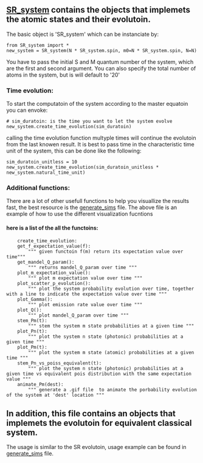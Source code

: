 ## [SR_system](./SR_system.py) contains the objects that implemets the atomic states and their evolutoin.
The basic object is 'SR_system' which can be instanciate by:

    from SR_system import *
    new_system = SR_system(N * SR_system.spin, m0=N * SR_system.spin, N=N)
    
You have to pass the initial S and M quantum number of the system, which are the  first and second argument.
You can also specify the total number of atoms in the system, but  is will default to '20'

### Time evolution:
To start the computatoin of the system according to the master equatoin you can envoke:

    # sim_duratoin: is the time you want to let the system evolve
    new_system.create_time_evolution(sim_duratoin)
    
calling the time evolution function multyple times will continue the evolutoin from the last knowen result.
It is best to pass time in the characteristic time unit of the system, this can be done like the following:

    sim_duratoin_unitless = 10
    new_system.create_time_evolution(sim_duratoin_unitless * new_system.natural_time_unit)
    
### Additional functions:
There are a lot of other usefull functions to help you visuallize the results fast, the best resource is the [generate_sims](./final_sims/generate.py) file.
The above file is an example of  how to use the different visualization fucntions

#### here is  a list of the all the functoins:
        create_time_evolution:
        get_f_expectation_value(f):
            """ given functoin f(m) return its expectation value over time"""
        get_mandel_Q_param():
            """ returns mandel_Q_param over time """
        plot_m_expectation_value():
            """ plot m expectation value over time """
        plot_scatter_p_evolution():
            """ plot the system probability evolution over time, together with a line to indicate the expectation value over time """
        plot_Gamma():
            """ plot emission rate value over time """
        plot_Q():
            """ plot mandel_Q_param over time """
        stem_Pm(t):
            """ stem the system m state probabilities at a given time """
        plot_Pn(t):
            """ plot the system n state (photonic) probabilities at a given time """
        plot_Pm(t):
            """ plot the system m state (atomic) probabilities at a given time """
        stem_Pn_vs_poiss_equivalent(t):
            """ plot the system n state (photonic) probabilities at a given time vs equivalent pois distribution with the same expectation value """
        animate_Pm(dest):
            """ generate a .gif file  to animate the porbability evolution of the system at 'dest' location """
   

## In addition, this file contains an objects that implemets the evolutoin for equivalent classical system.
The usage is similar to the SR evolutoin, usage example can be found in [generate_sims](./final_sims/generate.py) file.

